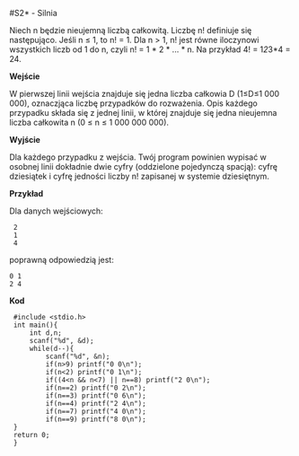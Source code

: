 #S2* - Silnia

Niech n będzie nieujemną liczbą całkowitą. Liczbę n! definiuje się następująco. Jeśli n ≤ 1, to n! = 1. Dla n > 1, n! jest równe iloczynowi wszystkich liczb od 1 do n, czyli n! = 1 * 2 * ... * n. Na przykład 4! = 1*2*3*4 = 24.

**Wejście**

W pierwszej linii wejścia znajduje się jedna liczba całkowia D (1≤D≤1 000 000), oznaczjąca liczbę przypadków do rozważenia. Opis każdego przypadku składa się z jednej linii, w której znajduje się jedna nieujemna liczba całkowita n (0 ≤ n ≤ 1 000 000 000).

**Wyjście**

Dla każdego przypadku z wejścia. Twój program powinien wypisać w osobnej linii dokładnie dwie cyfry (oddzielone pojedynczą spacją): cyfrę dziesiątek i cyfrę jedności liczby n! zapisanej w systemie dziesiętnym.

**Przykład**

Dla danych wejściowych:

     2
     1
     4

poprawną odpowiedzią jest:

    0 1
    2 4
    
**Kod**

     #include <stdio.h>
     int main(){
         int d,n;
         scanf("%d", &d);
         while(d--){
             scanf("%d", &n);
             if(n>9) printf("0 0\n");
             if(n<2) printf("0 1\n");
             if((4<n && n<7) || n==8) printf("2 0\n");
             if(n==2) printf("0 2\n");
             if(n==3) printf("0 6\n");
             if(n==4) printf("2 4\n");
             if(n==7) printf("4 0\n");
             if(n==9) printf("8 0\n");
     }
     return 0;
     }
